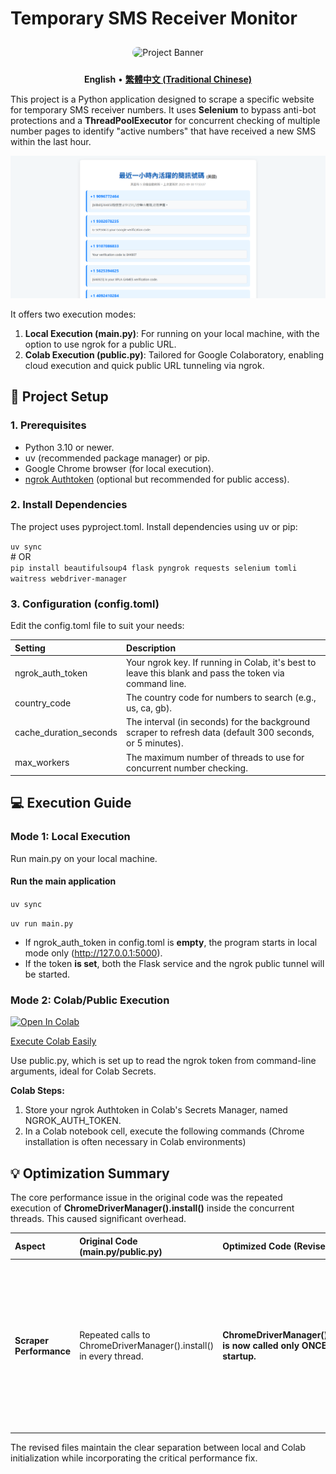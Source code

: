 # **Temporary SMS Receiver Monitor**
<div align="center">

<img src="https://i.meee.com.tw/ikqBwaY.jpg" alt="Project Banner" style="border-radius: 10px; margin-top: 10px; margin-bottom: 10px;width: 300px; height: 300px;">

</div>

<p align="center">  
<strong>English</strong> •  
<a href="./README.md"><strong>繁體中文 (Traditional Chinese)</strong></a>  
</p>

This project is a Python application designed to scrape a specific website for temporary SMS receiver numbers. It uses **Selenium** to bypass anti-bot protections and a **ThreadPoolExecutor** for concurrent checking of multiple number pages to identify "active numbers" that have received a new SMS within the last hour.

![Demo GIF](demo.png)

It offers two execution modes:

1. **Local Execution (main.py)**: For running on your local machine, with the option to use ngrok for a public URL.  
2. **Colab Execution (public.py)**: Tailored for Google Colaboratory, enabling cloud execution and quick public URL tunneling via ngrok.

## **🚀 Project Setup**

### **1\. Prerequisites**

* Python 3.10 or newer.  
* uv (recommended package manager) or pip.  
* Google Chrome browser (for local execution).  
* [ngrok Authtoken](https://dashboard.ngrok.com/get-started/your-authtoken) (optional but recommended for public access).

### **2\. Install Dependencies**

The project uses pyproject.toml. Install dependencies using uv or pip:

`uv sync`  
\# OR  
`pip install beautifulsoup4 flask pyngrok requests selenium tomli waitress webdriver-manager`

### **3\. Configuration (config.toml)**

Edit the config.toml file to suit your needs:

| Setting | Description |
| :---- | :---- |
| ngrok\_auth\_token | Your ngrok key. If running in Colab, it's best to leave this blank and pass the token via command line. |
| country\_code | The country code for numbers to search (e.g., us, ca, gb). |
| cache\_duration\_seconds | The interval (in seconds) for the background scraper to refresh data (default 300 seconds, or 5 minutes). |
| max\_workers | The maximum number of threads to use for concurrent number checking. |

## **💻 Execution Guide**

### **Mode 1: Local Execution**

Run main.py on your local machine.

#### Run the main application  
`uv sync`

`uv run main.py`

* If ngrok\_auth\_token in config.toml is **empty**, the program starts in local mode only (http://127.0.0.1:5000).  
* If the token **is set**, both the Flask service and the ngrok public tunnel will be started.

### **Mode 2: Colab/Public Execution**
<a href="https://colab.research.google.com/github/LayorX/Temporary-SMS-Receiver-Monitor/blob/master/Temporary_SMS_Receiver_Monitor.ipynb" target="_blank"><img src="https://colab.research.google.com/assets/colab-badge.svg" alt="Open In Colab"/></a>


[Execute Colab Easily](/Temporary_SMS_Receiver_Monitor.ipynb)


Use public.py, which is set up to read the ngrok token from command-line arguments, ideal for Colab Secrets.

**Colab Steps:**

1. Store your ngrok Authtoken in Colab's Secrets Manager, named NGROK\_AUTH\_TOKEN.  
2. In a Colab notebook cell, execute the following commands (Chrome installation is often necessary in Colab environments)


## **💡 Optimization Summary**

The core performance issue in the original code was the repeated execution of **ChromeDriverManager().install()** inside the concurrent threads. This caused significant overhead.

| Aspect | Original Code (main.py/public.py) | Optimized Code (Revised) | Benefit |
| :---- | :---- | :---- | :---- |
| **Scraper Performance** | Repeated calls to ChromeDriverManager().install() in every thread. | **ChromeDriverManager().install() is now called only ONCE during startup.** | **Dramatically improved startup time and scraping efficiency.** Avoids unnecessary driver file checks and setup multiple times per cache update cycle. |

The revised files maintain the clear separation between local and Colab initialization while incorporating the critical performance fix.